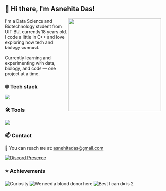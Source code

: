 <h2>👋 Hi there, I'm Asnehita Das!</h2>
<img src="https://rare-gallery.com/thumbs/1191989-anime-anime-girls-portrait-display-Hatsune-Miku.png" width="300" align="right">
I'm a Data Science and Biotechnology student from UIT BU, currently 18 years old.
<br>
I code a little in C++ and love exploring how tech and biology connect.
<br>
<br>
Currently learning and experimenting with data, biology, and code — one project at a time.

<h3>🌐 Tech stack</h3>

![](https://skillicons.dev/icons?i=cpp,python,html,css,js)

<h3>🛠️ Tools</h3>

![](https://skillicons.dev/icons?i=git,vscode,anaconda,github)

<h3>📫 Contact</h3>

💬 You can reach me at: [asnehitadas@gmail.com](mailto:asnehitadas@gmail.com)
<br>

[![Discord Presence](https://lanyard.cnrad.dev/api/1175389241350561924?showDisplayName=true&hideSpotify=true)](https://discord.com/users/1175389241350561924)
<br>

<h3>⭐ Achievements</h3>

![Curiosity](https://camo.githubusercontent.com/9a40d898e8b8ab31c66b80bf9f9298019795e104366cc1e0726c0a6c342c03bc/68747470733a2f2f616e696d652e706c75732f696d6167652f616368696576656d656e742f6d616e67612d6d7973746572792d312e706e67)
![We need a blood donor here](https://camo.githubusercontent.com/d359c9c13531e4f7352775f9190a08920f6649b0268c0f7e9bbf606dc500991e/68747470733a2f2f616e696d652e706c75732f696d6167652f616368696576656d656e742f6d616e67612d706572766572742d322e706e67)
![Best I can do is 2](https://camo.githubusercontent.com/1c91f403cdbe029df85528790374dfa543be9080b1dfe4b549f2bb711f4804ea/68747470733a2f2f616e696d652e706c75732f696d6167652f616368696576656d656e742f6d616e67612d73636f72652d766572792d6c6f772e706e67)


